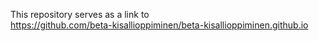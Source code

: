 This repository serves as a link to  
https://github.com/beta-kisallioppiminen/beta-kisallioppiminen.github.io
